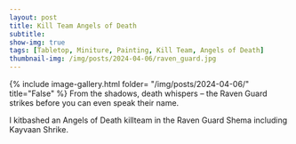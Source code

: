 ```yaml
---
layout: post
title: Kill Team Angels of Death
subtitle:
show-img: true
tags: [Tabletop, Miniture, Painting, Kill Team, Angels of Death]
thumbnail-img: /img/posts/2024-04-06/raven_guard.jpg
---
```


{% include image-gallery.html folder= "/img/posts/2024-04-06/" title="False" %}
From the shadows, death whispers – the Raven Guard strikes before you can even speak their name.

I kitbashed an Angels of Death killteam in the Raven Guard Shema including Kayvaan Shrike.
